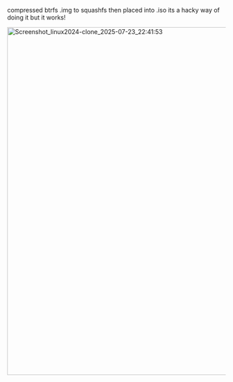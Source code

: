compressed btrfs .img to squashfs then placed into .iso its a hacky way of doing it but it works!

<img width="1280" height="800" alt="Screenshot_linux2024-clone_2025-07-23_22:41:53" src="https://github.com/user-attachments/assets/7d307702-4350-4b2f-a11a-8984ffed8678" />

